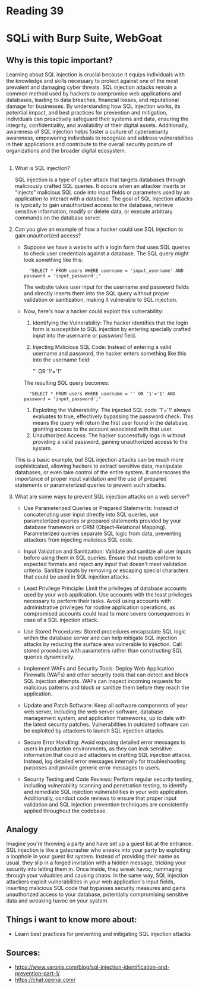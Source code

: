 # Reading 39
# SQLi with Burp Suite, WebGoat
## Why is this topic important?

Learning about SQL injection is crucial because it equips individuals with the knowledge and skills necessary to protect against one of the most prevalent and damaging cyber threats. SQL injection attacks remain a common method used by hackers to compromise web applications and databases, leading to data breaches, financial losses, and reputational damage for businesses. By understanding how SQL injection works, its potential impact, and best practices for prevention and mitigation, individuals can proactively safeguard their systems and data, ensuring the integrity, confidentiality, and availability of their digital assets. Additionally, awareness of SQL injection helps foster a culture of cybersecurity awareness, empowering individuals to recognize and address vulnerabilities in their applications and contribute to the overall security posture of organizations and the broader digital ecosystem.

##

1. What is SQL injection?

    SQL injection is a type of cyber attack that targets databases through maliciously crafted SQL queries. It occurs when an attacker inserts or "injects" malicious SQL code into input fields or parameters used by an application to interact with a database. The goal of SQL injection attacks is typically to gain unauthorized access to the database, retrieve sensitive information, modify or delete data, or execute arbitrary commands on the database server.

2. Can you give an example of how a hacker could use SQL injection to gain unauthorized access?

    - Suppose we have a website with a login form that uses SQL queries to check user credentials against a database. The SQL query might look something like this:

            "SELECT * FROM users WHERE username = 'input_username' AND password = 'input_password';"

        The website takes user input for the username and password fields and directly inserts them into the SQL query without proper validation or sanitization, making it vulnerable to SQL injection.

    - Now, here's how a hacker could exploit this vulnerability:

        1. Identifying the Vulnerability: The hacker identifies that the login form is susceptible to SQL injection by entering specially crafted input into the username or password field.

        2. Injecting Malicious SQL Code: Instead of entering a valid username and password, the hacker enters something like this into the username field:

            "' OR '1'='1"

        The resulting SQL query becomes:

            "SELECT * FROM users WHERE username = '' OR '1'='1' AND password = 'input_password';"

        1. Exploiting the Vulnerability: The injected SQL code '1'='1' always evaluates to true, effectively bypassing the password check. This means the query will return the first user found in the database, granting access to the account associated with that user.
        2. Unauthorized Access: The hacker successfully logs in without providing a valid password, gaining unauthorized access to the system.

    This is a basic example, but SQL injection attacks can be much more sophisticated, allowing hackers to extract sensitive data, manipulate databases, or even take control of the entire system. It underscores the importance of proper input validation and the use of prepared statements or parameterized queries to prevent such attacks.

3. What are some ways to prevent SQL injection attacks on a web server?

    - Use Parameterized Queries or Prepared Statements: Instead of concatenating user input directly into SQL queries, use parameterized queries or prepared statements provided by your database framework or ORM (Object-Relational Mapping). Parameterized queries separate SQL logic from data, preventing attackers from injecting malicious SQL code.

    - Input Validation and Sanitization: Validate and sanitize all user inputs before using them in SQL queries. Ensure that inputs conform to expected formats and reject any input that doesn't meet validation criteria. Sanitize inputs by removing or escaping special characters that could be used in SQL injection attacks.

    - Least Privilege Principle: Limit the privileges of database accounts used by your web application. Use accounts with the least privileges necessary to perform their tasks. Avoid using accounts with administrative privileges for routine application operations, as compromised accounts could lead to more severe consequences in case of a SQL injection attack.

    - Use Stored Procedures: Stored procedures encapsulate SQL logic within the database server and can help mitigate SQL injection attacks by reducing the surface area vulnerable to injection. Call stored procedures with parameters rather than constructing SQL queries dynamically.

    - Implement WAFs and Security Tools: Deploy Web Application Firewalls (WAFs) and other security tools that can detect and block SQL injection attempts. WAFs can inspect incoming requests for malicious patterns and block or sanitize them before they reach the application.

    - Update and Patch Software: Keep all software components of your web server, including the web server software, database management system, and application frameworks, up to date with the latest security patches. Vulnerabilities in outdated software can be exploited by attackers to launch SQL injection attacks.

    - Secure Error Handling: Avoid exposing detailed error messages to users in production environments, as they can leak sensitive information that could aid attackers in crafting SQL injection attacks. Instead, log detailed error messages internally for troubleshooting purposes and provide generic error messages to users.

    - Security Testing and Code Reviews: Perform regular security testing, including vulnerability scanning and penetration testing, to identify and remediate SQL injection vulnerabilities in your web application. Additionally, conduct code reviews to ensure that proper input validation and SQL injection prevention techniques are consistently applied throughout the codebase.

## Analogy
Imagine you're throwing a party and have set up a guest list at the entrance. SQL injection is like a gatecrasher who sneaks into your party by exploiting a loophole in your guest list system. Instead of providing their name as usual, they slip in a forged invitation with a hidden message, tricking your security into letting them in. Once inside, they wreak havoc, rummaging through your valuables and causing chaos. In the same way, SQL injection attackers exploit vulnerabilities in your web application's input fields, inserting malicious SQL code that bypasses security measures and gains unauthorized access to your database, potentially compromising sensitive data and wreaking havoc on your system.

## Things i want to know more about:
- Learn best practices for preventing and mitigating SQL injection attacks
## Sources:
- https://www.varonis.com/blog/sql-injection-identification-and-prevention-part-1/ 
- https://chat.openai.com/
